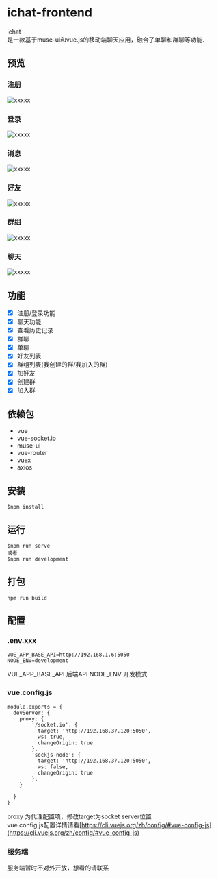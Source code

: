 # ichat-frontend

ichat  
是一款基于muse-ui和vue.js的移动端聊天应用，融合了单聊和群聊等功能.  


## 预览

### 注册
![xxxxx](./src/assets/images/register.png)

### 登录
![xxxxx](./src/assets/images/login.png)

### 消息
![xxxxx](./src/assets/images/message.png)

### 好友
![xxxxx](./src/assets/images/contact-friend.png)

### 群组
![xxxxx](./src/assets/images/contact-group.png)

### 聊天
![xxxxx](./src/assets/images/chat.png)

## 功能

- [x] 注册/登录功能
- [x] 聊天功能
- [x] 查看历史记录
- [x] 群聊
- [x] 单聊
- [x] 好友列表
- [x] 群组列表(我创建的群/我加入的群)
- [x] 加好友
- [x] 创建群
- [x] 加入群

## 依赖包
- vue
- vue-socket.io 
- muse-ui
- vue-router
- vuex
- axios

## 安装
```
$npm install
```

## 运行
```
$npm run serve
或者
$npm run development
```

## 打包
```
npm run build
```

## 配置

### .env.xxx
```
VUE_APP_BASE_API=http://192.168.1.6:5050
NODE_ENV=development
```
VUE_APP_BASE_API 后端API
NODE_ENV 开发模式

### vue.config.js
```
module.exports = {
  devServer: {
    proxy: {
        '/socket.io': {
          target: 'http://192.168.37.120:5050',
          ws: true,
          changeOrigin: true
        },
        'sockjs-node': {
          target: 'http://192.168.37.120:5050',
          ws: false,
          changeOrigin: true
        },
    }

  }
}
```
proxy 为代理配置项，修改target为socket server位置  
vue.config.js配置详情请看[https://cli.vuejs.org/zh/config/#vue-config-js](https://cli.vuejs.org/zh/config/#vue-config-js)

### 服务端
服务端暂时不对外开放，想看的请联系
